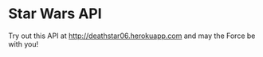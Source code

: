 # Star Wars API

Try out this API at http://deathstar06.herokuapp.com and may the Force be with you!